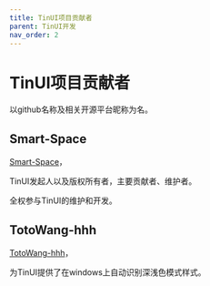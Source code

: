 ```yaml
---
title: TinUI项目贡献者
parent: TinUI开发
nav_order: 2
---
```

# TinUI项目贡献者

以github名称及相关开源平台昵称为名。

## Smart-Space

[Smart-Space](https://github.com/Smart-Space)，

TinUI发起人以及版权所有者，主要贡献者、维护者。

全权参与TinUI的维护和开发。

## TotoWang-hhh

[TotoWang-hhh](https://github.com/TotoWang-hhh)，

为TinUI提供了在windows上自动识别深浅色模式样式。